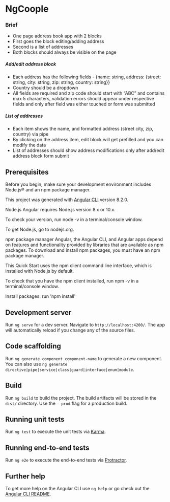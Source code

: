 # NgCoople

### Brief
* One page address book app with 2 blocks
* First goes the block editing/adding address
* Second is a list of addresses
* Both blocks should always be visible on the page

##### Add/edit address block
* Each address has the following fields - {name: string, address: {street: string, city: string, zip: string, country: string}}
*  Country should be a dropdown
* All fields are required and zip code should start with “ABC” and contains max 5 characters, validation errors should appear under respective fields and only after field was either touched or form was submitted

##### List of addresses
* Each item shows the name, and formatted address (street city, zip, country) via pipe
* By clicking on the address item, edit block will get prefilled and you can modify the data
* List of addresses should show address modifications only after add/edit address block form submit

## Prerequisites

Before you begin, make sure your development environment includes Node.js® and an npm package manager.

This project was generated with [Angular CLI](https://github.com/angular/angular-cli) version 8.2.0.

Node.js
Angular requires Node.js version 8.x or 10.x.

To check your version, run node -v in a terminal/console window.

To get Node.js, go to nodejs.org.

npm package manager
Angular, the Angular CLI, and Angular apps depend on features and functionality provided by libraries that are available as npm packages. To download and install npm packages, you must have an npm package manager.

This Quick Start uses the npm client command line interface, which is installed with Node.js by default.

To check that you have the npm client installed, run npm -v in a terminal/console window.

Install packages: run 'npm install'

## Development server

Run `ng serve` for a dev server. Navigate to `http://localhost:4200/`. The app will automatically reload if you change any of the source files.

## Code scaffolding

Run `ng generate component component-name` to generate a new component. You can also use `ng generate directive|pipe|service|class|guard|interface|enum|module`.

## Build

Run `ng build` to build the project. The build artifacts will be stored in the `dist/` directory. Use the `--prod` flag for a production build.

## Running unit tests

Run `ng test` to execute the unit tests via [Karma](https://karma-runner.github.io).

## Running end-to-end tests

Run `ng e2e` to execute the end-to-end tests via [Protractor](http://www.protractortest.org/).

## Further help

To get more help on the Angular CLI use `ng help` or go check out the [Angular CLI README](https://github.com/angular/angular-cli/blob/master/README.md).
